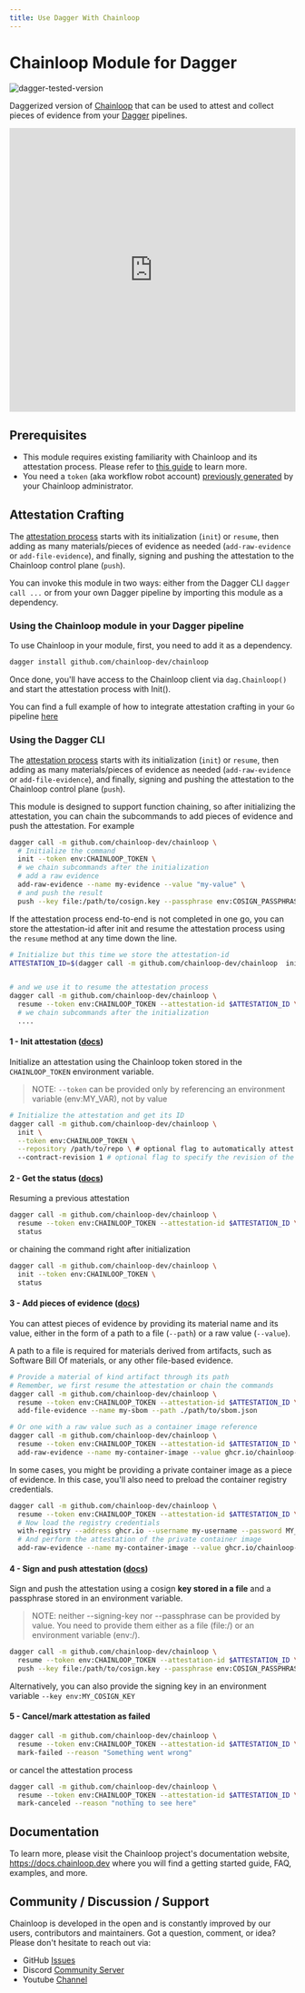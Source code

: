 ```yaml
---
title: Use Dagger With Chainloop
---
```


# Chainloop Module for Dagger

![dagger-tested-version](https://img.shields.io/badge/dagger%20version-v0.10.0-green)

Daggerized version of [Chainloop](https://docs.chainloop.dev) that can be used to attest and collect pieces of evidence from your [Dagger](https://dagger.io/) pipelines.

<iframe width="100%" height="500"
    src="https://www.youtube.com/embed/s-ZtU8PvNmk"
    frameborder="0" allow="accelerometer; autoplay; clipboard-write; encrypted-media; gyroscope; picture-in-picture; web-share" allowfullscreen>
</iframe>

## Prerequisites


- This module requires existing familiarity with Chainloop and its attestation process. Please refer to [this guide](https://docs.chainloop.dev/getting-started/attestation-crafting) to learn more.
- You need a `token` (aka workflow robot account) [previously generated](https://docs.chainloop.dev/getting-started/workflow-definition#robot-account-creation) by your Chainloop administrator.

## Attestation Crafting

The [attestation process](https://docs.chainloop.dev/getting-started/attestation-crafting) starts with its initialization (`init`) or `resume`, then adding as many materials/pieces of evidence as needed (`add-raw-evidence` or `add-file-evidence`), and finally, signing and pushing the attestation to the Chainloop control plane (`push`).

You can invoke this module in two ways: either from the Dagger CLI `dagger call ...` or from your own Dagger pipeline by importing this module as a dependency.

### Using the Chainloop module in your Dagger pipeline

To use Chainloop in your module, first, you need to add it as a dependency.

```sh
dagger install github.com/chainloop-dev/chainloop
```

Once done, you'll have access to the Chainloop client via `dag.Chainloop()` and start the attestation process with Init().

You can find a full example of how to integrate attestation crafting in your `Go` pipeline [here](https://github.com/chainloop-dev/integration-demo/blob/main/chainloop-demo/dagger/src/main.go)

### Using the Dagger CLI

The [attestation process](https://docs.chainloop.dev/getting-started/attestation-crafting) starts with its initialization (`init`) or `resume`, then adding as many materials/pieces of evidence as needed (`add-raw-evidence` or `add-file-evidence`), and finally, signing and pushing the attestation to the Chainloop control plane (`push`).

This module is designed to support function chaining, so after initializing the attestation, you can chain the subcommands to add pieces of evidence and push the attestation. For example

```sh
dagger call -m github.com/chainloop-dev/chainloop \
  # Initialize the command
  init --token env:CHAINLOOP_TOKEN \
  # we chain subcommands after the initialization
  # add a raw evidence
  add-raw-evidence --name my-evidence --value "my-value" \
  # and push the result
  push --key file:/path/to/cosign.key --passphrase env:COSIGN_PASSPHRASE
```

If the attestation process end-to-end is not completed in one go, you can store the attestation-id after init and resume the attestation process using the `resume` method at any time down the line.

```sh
# Initialize but this time we store the attestation-id
ATTESTATION_ID=$(dagger call -m github.com/chainloop-dev/chainloop  init --token env:CHAINLOOP_TOKEN attestation-id)


# and we use it to resume the attestation process
dagger call -m github.com/chainloop-dev/chainloop \
  resume --token env:CHAINLOOP_TOKEN --attestation-id $ATTESTATION_ID \
  # we chain subcommands after the initialization
  ....
```

#### 1 - Init attestation ([docs](https://docs.chainloop.dev/getting-started/attestation-crafting#initialization))

Initialize an attestation using the Chainloop token stored in the `CHAINLOOP_TOKEN` environment variable.

> NOTE: `--token` can be provided only by referencing an environment variable (env:MY_VAR), not by value

```sh
# Initialize the attestation and get its ID
dagger call -m github.com/chainloop-dev/chainloop \
  init \
  --token env:CHAINLOOP_TOKEN \
  --repository /path/to/repo \ # optional flag to automatically attest a Git repository
  --contract-revision 1 # optional flag to specify the revision of the Workflow Contract (default `latest`)
```

#### 2 - Get the status ([docs](https://docs.chainloop.dev/getting-started/attestation-crafting#inspecting-the-crafting-status))

Resuming a previous attestation

```sh
dagger call -m github.com/chainloop-dev/chainloop \
  resume --token env:CHAINLOOP_TOKEN --attestation-id $ATTESTATION_ID \
  status
```

or chaining the command right after initialization

```sh
dagger call -m github.com/chainloop-dev/chainloop \
  init --token env:CHAINLOOP_TOKEN \
  status
```

#### 3 - Add pieces of evidence ([docs](https://docs.chainloop.dev/getting-started/attestation-crafting#adding-materials))

You can attest pieces of evidence by providing its material name and its value, either in the form of a path to a file (`--path`) or a raw value (`--value`).

A path to a file is required for materials derived from artifacts, such as Software Bill Of materials, or any other file-based evidence.

```sh
# Provide a material of kind artifact through its path
# Remember, we first resume the attestation or chain the commands
dagger call -m github.com/chainloop-dev/chainloop \
  resume --token env:CHAINLOOP_TOKEN --attestation-id $ATTESTATION_ID \
  add-file-evidence --name my-sbom --path ./path/to/sbom.json
```

```sh
# Or one with a raw value such as a container image reference
dagger call -m github.com/chainloop-dev/chainloop \
  resume --token env:CHAINLOOP_TOKEN --attestation-id $ATTESTATION_ID \
  add-raw-evidence --name my-container-image --value ghcr.io/chainloop-dev/chainloop/control-plane
```

In some cases, you might be providing a private container image as a piece of evidence. In this case, you'll also need to preload the container registry credentials.

```sh
dagger call -m github.com/chainloop-dev/chainloop \
  resume --token env:CHAINLOOP_TOKEN --attestation-id $ATTESTATION_ID \
  # Now load the registry credentials
  with-registry --address ghcr.io --username my-username --password MY_PAT_TOKEN \
  # And perform the attestation of the private container image
  add-raw-evidence --name my-container-image --value ghcr.io/chainloop-dev/chainloop/control-plane
```

#### 4 - Sign and push attestation ([docs](https://docs.chainloop.dev/getting-started/attestation-crafting#encode-sign-and-push-attestation))

Sign and push the attestation using a cosign **key stored in a file** and a passphrase stored in an environment variable.

> NOTE: neither --signing-key nor --passphrase can be provided by value. You need to provide them either as a file (file:/) or an environment variable (env:/).

```sh
dagger call -m github.com/chainloop-dev/chainloop \
  resume --token env:CHAINLOOP_TOKEN --attestation-id $ATTESTATION_ID \
  push --key file:/path/to/cosign.key --passphrase env:COSIGN_PASSPHRASE
```

Alternatively, you can also provide the signing key in an environment variable `--key env:MY_COSIGN_KEY`

#### 5 - Cancel/mark attestation as failed

```sh
dagger call -m github.com/chainloop-dev/chainloop \
  resume --token env:CHAINLOOP_TOKEN --attestation-id $ATTESTATION_ID \
  mark-failed --reason "Something went wrong"
```

or cancel the attestation process

```sh
dagger call -m github.com/chainloop-dev/chainloop \
  resume --token env:CHAINLOOP_TOKEN --attestation-id $ATTESTATION_ID \
  mark-canceled --reason "nothing to see here"
```

## Documentation

To learn more, please visit the Chainloop project's documentation website, https://docs.chainloop.dev where you will find a getting started guide, FAQ, examples, and more.

## Community / Discussion / Support

Chainloop is developed in the open and is constantly improved by our users, contributors and maintainers. Got a question, comment, or idea? Please don't hesitate to reach out via:

- GitHub [Issues](https://github.com/chainloop-dev/chainloop/issues)
- Discord [Community Server](https://discord.gg/f7atkaZact)
- Youtube [Channel](https://www.youtube.com/channel/UCISrWrPyR_AFjIQYmxAyKdg)

 